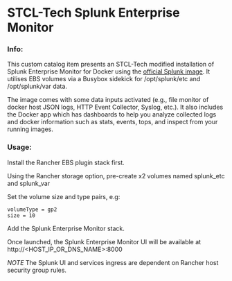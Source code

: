 # STCL-Tech Splunk Enterprise Monitor

### Info:

 This custom catalog item presents an STCL-Tech modified installation of Splunk Enterprise Monitor for Docker using the [official Splunk image](https://hub.docker.com/r/splunk/splunk/). It utilises EBS volumes via a Busybox sidekick for /opt/splunk/etc and /opt/splunk/var data.

 The image comes with some data inputs activated (e.g., file monitor of docker host JSON logs, HTTP Event Collector, Syslog, etc.). It also includes the Docker app which has dashboards to help you analyze collected logs and docker information such as stats, events, tops, and inspect from your running images.

### Usage:

  Install the Rancher EBS plugin stack first.

  Using the Rancher storage option, pre-create x2 volumes named splunk_etc and splunk_var

  Set the volume size and type pairs, e.g:

  ```
  volumeType = gp2
  size = 10
  ```

  Add the Splunk Enterprise Monitor stack.

  Once launched, the Splunk Enterprise Monitor UI will be available at http://<HOST_IP_OR_DNS_NAME>:8000

  *NOTE*
  The Splunk UI and services ingress are dependent on Rancher host security group rules.
